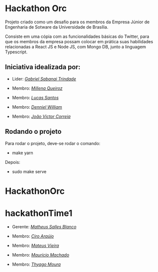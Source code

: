 # Hackathon Orc

Projeto criado como um desafio para os membros da Empresa Júnior de Engenharia de Sotware da Universidade de Brasília. 

Consiste em uma cópia com as funcionalidades básicas do Twitter, para que os membros da empresa possam colocar em prática suas habilidades relacionadas a React JS e Node JS, com Mongo DB, junto a linguagem Typescript.

## Iniciativa idealizada por:

* Lider: *[Gabriel Sabanai Trindade](https://github.com/Sabanai104)*

* Membro: *[Millena Queiroz](https://github.com/MillenaQueiroz)*

* Membro: *[Lucas Santos](https://github.com/lucasgabrielgsp)*

* Membro: *[Denniel William](https://github.com/Denniel-sudo)*

* Membro: *[João Victor Correia](https://github.com/CorreiaJV)*

## Rodando o projeto

Para rodar o projeto, deve-se rodar o comando:

- make yarn

Depois:

- sudo make serve

# HackathonOrc

# hackathonTime1

- Gerente: _[Matheus Salles Blanco](https://github.com/MatheusBlanco)_

- Membro: _[Ciro Araújo](https://github.com/ciro-c)_

- Membro: _[Mateus Vieira](https://github.com/matix0)_

- Membro: _[Maurício Machado](https://github.com/MauricioMachadoFF)_

- Membro: _[Thyago Moura](https://github.com/thyagomoura)_

